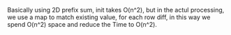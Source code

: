 
Basically using 2D prefix sum, init takes O(n^2), but in the actul processing, we use a map to match existing value, for each row diff, in this way we spend O(n^2) space and reduce the Time to O(n^2).

